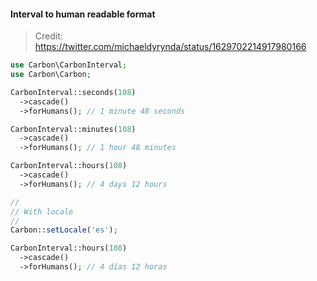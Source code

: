 #### Interval to human readable format
> Credit: https://twitter.com/michaeldyrynda/status/1629702214917980166
```php
use Carbon\CarbonInterval;
use Carbon\Carbon;

CarbonInterval::seconds(108)
  ->cascade()
  ->forHumans(); // 1 minute 48 seconds

CarbonInterval::minutes(108)
  ->cascade()
  ->forHumans(); // 1 hour 48 minutes

CarbonInterval::hours(108)
  ->cascade()
  ->forHumans(); // 4 days 12 hours

//
// With locale
//
Carbon::setLocale('es');

CarbonInterval::hours(108)
  ->cascade()
  ->forHumans(); // 4 días 12 horas
```
